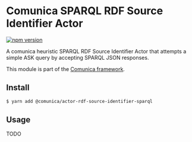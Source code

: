 # Comunica SPARQL RDF Source Identifier Actor

[![npm version](https://badge.fury.io/js/%40comunica%2Factor-rdf-source-identifier-sparql.svg)](https://www.npmjs.com/package/@comunica/actor-rdf-source-identifier-sparql)

A comunica heuristic SPARQL RDF Source Identifier Actor that attempts a simple ASK query by accepting SPARQL JSON responses.

This module is part of the [Comunica framework](https://github.com/comunica/comunica).

## Install

```bash
$ yarn add @comunica/actor-rdf-source-identifier-sparql
```

## Usage

TODO

